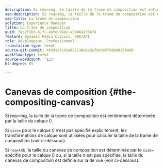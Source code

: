 ```yaml
---
description: Si req=img, la taille de la trame de composition est entièrement déterminée par la taille du calque 0.
seo-description: Si req=img, la taille de la trame de composition est entièrement déterminée par la taille du calque 0.
seo-title: La trame de composition
solution: Experience Manager
title: La trame de composition
uuid: 7ec2f1b3-61fc-4bfe-96d2-a5946a238e74
feature: Dynamic Media Classic, SDK/API
role: Développeur, Professionnel
translation-type: tm+mt
source-git-commit: 469d1a5c43a972116a8a2efb0de5708800130a99
workflow-type: tm+mt
source-wordcount: '123'
ht-degree: 0%

---
```



# Canevas de composition {#the-compositing-canvas}

Si req=img, la taille de la trame de composition est entièrement déterminée par la taille du calque 0.

Si `size=` pour le calque 0 n’est pas spécifié explicitement, les transformations de calque sont utilisées pour calculer la taille de la trame de composition (voir ci-dessous).

Si `req=tmb`, la taille du canevas de composition est déterminée par le `size=` spécifié pour le calque 0 ou, si la taille n&#39;est pas spécifiée, la taille du canevas de composition est définie sur la  de vue (voir ci-dessous).
